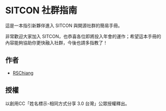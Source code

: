 SITCON 社群指南
===============

這是一本指引新夥伴進入 SITCON 與開源社群的簡易手冊。

非常歡迎大家加入 SITCON，也恭喜各位即將投入年會的運作；希望這本手冊的內容能夠協助你更快融入社群，今後也請多指教了！

## 作者

* [RSChiang](https://github.com/rschiang)

## 授權

以創用CC「姓名標示-相同方式分享 3.0 台灣」公眾授權釋出。
